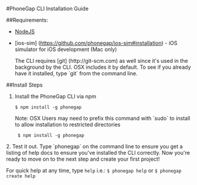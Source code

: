 <link href="../css/styles.css" rel="stylesheet">
<link href="../css/bootstrap.css" rel="stylesheet">

#PhoneGap CLI Installation Guide 

##Requirements:
- [NodeJS](http://nodejs.org/) 
- [ios-sim]
(https://github.com/phonegap/ios-sim#installation) - iOS simulator for iOS development (Mac only)

    <div class="callout callout-info">The CLI requires [git] (http://git-scm.com) as well since it's used in the background by the CLI. OSX includes it by default. To see if you already have it installed, type `git` from the command line. 

##Install Steps

1. Install the PhoneGap CLI via npm

	`$ npm install -g phonegap`
	
    <div class="callout callout-warning"><span class="label label-warning">Note:</span> OSX Users may need to prefix this command with `sudo` to install to allow installation to restricted directories

		$ npm install -g phonegap
	
</div>
2. Test it out. Type `phonegap` on the command line to ensure you get a listing of help docs to ensure you've installed the CLI correctly. Now you're ready to move on to the next step and create your first project!

<div class="alert alert-info">

For quick help at any time, type `help` i.e.: `$ phonegap help` or `$ phonegap create help`</div>
